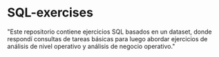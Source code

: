 # SQL-exercises
"Este repositorio contiene ejercicios SQL basados en un dataset, donde respondí consultas de tareas básicas para luego abordar ejercicios de análisis de nivel operativo y análisis de negocio operativo."
